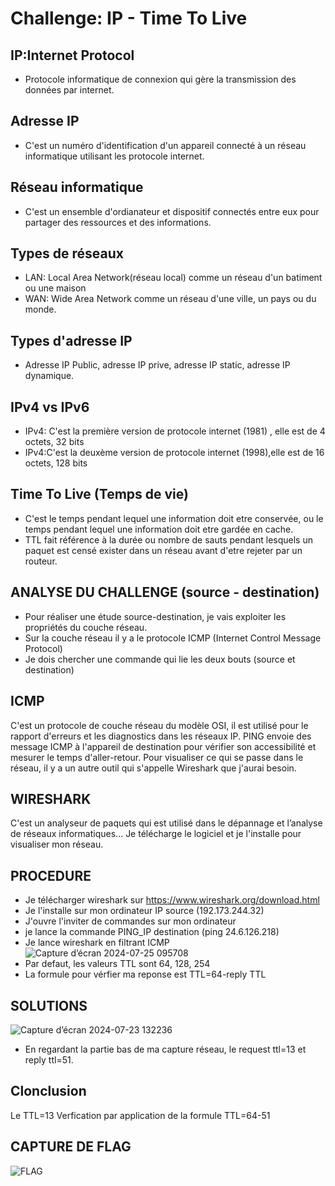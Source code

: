 # Challenge: IP - Time To Live
## IP:Internet Protocol
- Protocole informatique de connexion qui gère la transmission des données par internet.
## Adresse IP 
- C'est un numéro d'identification d'un appareil connecté à un réseau informatique utilisant les protocole internet.
## Réseau informatique
- C'est un ensemble d'ordianateur et dispositif connectés entre eux pour partager des ressources et des informations.
## Types de réseaux
- LAN: Local Area Network(réseau local) comme un réseau d'un batiment ou une maison
- WAN: Wide Area Network comme un réseau d'une ville, un pays ou du monde.
## Types d'adresse IP
- Adresse IP Public, adresse IP prive, adresse IP static, adresse IP dynamique.
## IPv4 vs IPv6
- IPv4: C'est la première version de protocole internet (1981) , elle est de 4 octets, 32 bits
- IPv4:C'est la deuxème version de protocole internet (1998),elle est de 16 octets, 128 bits 

## Time To Live (Temps de vie)
- C'est le temps pendant lequel une information doit etre conservée, ou le temps pendant lequel une information doit etre gardée en cache.
- TTL fait référence à la durée ou nombre de sauts pendant lesquels un paquet est censé exister dans un réseau avant d'etre rejeter par un routeur.

## ANALYSE DU CHALLENGE (source - destination)
- Pour réaliser une étude source-destination, je vais exploiter les propriétés du couche réseau.
- Sur la couche réseau il y a le protocole ICMP (Internet Control Message Protocol)
- Je dois chercher une commande qui lie les deux bouts (source et destination)

## ICMP
C'est un protocole de couche réseau du modèle OSI, il est utilisé pour le rapport d'erreurs et les diagnostics dans les réseaux IP. 
PING envoie des message ICMP à l'appareil de destination pour vérifier son accessibilité et mesurer le temps d'aller-retour.
Pour visualiser ce qui se passe dans le réseau, il y a un autre outil qui s'appelle Wireshark que j'aurai besoin.

## WIRESHARK
C'est un analyseur de paquets qui est utilisé dans le dépannage et l’analyse de réseaux informatiques...
Je télécharge le logiciel et je l'installe pour visualiser mon réseau.

## PROCEDURE
- Je télécharger wireshark sur https://www.wireshark.org/download.html
- Je l'installe sur mon ordinateur IP source (192.173.244.32)
- J'ouvre l'inviter de commandes sur mon ordinateur
- je lance la commande PING_IP destination (ping 24.6.126.218)
-  Je lance wireshark en filtrant ICMP
  ![Capture d’écran 2024-07-25 095708](https://github.com/user-attachments/assets/26bfb3a1-216a-4adf-9413-21a8ef128648)
- Par defaut, les valeurs TTL sont 64, 128, 254 
- La formule pour vérfier ma reponse est TTL=64-reply TTL

## SOLUTIONS
![Capture d’écran 2024-07-23 132236](https://github.com/user-attachments/assets/01dc2d64-4531-4931-aaae-cffd2a3cec59)
- En regardant la partie bas de ma capture réseau, le request ttl=13 et reply ttl=51.

## Clonclusion
Le TTL=13
Verfication par application de la formule TTL=64-51

## CAPTURE DE FLAG

![FLAG](https://github.com/user-attachments/assets/b4e2c871-7ca7-4060-b6f0-c6e75d22c2d3)






